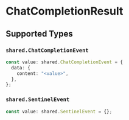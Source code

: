 # ChatCompletionResult


## Supported Types

### `shared.ChatCompletionEvent`

```typescript
const value: shared.ChatCompletionEvent = {
  data: {
    content: "<value>",
  },
};
```

### `shared.SentinelEvent`

```typescript
const value: shared.SentinelEvent = {};
```

